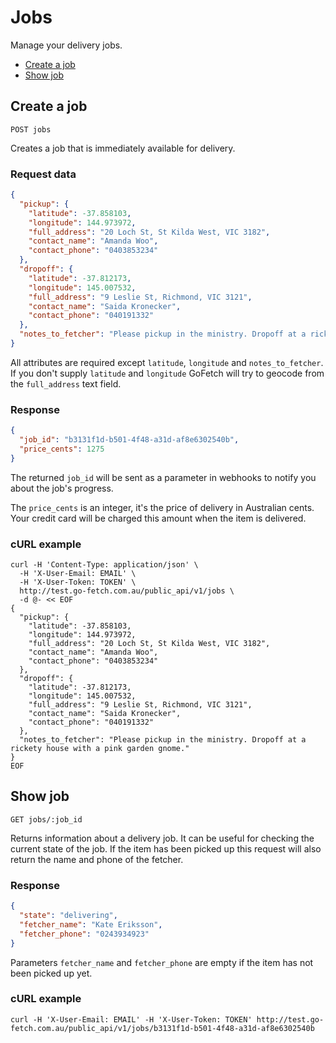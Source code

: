 # Jobs

Manage your delivery jobs.

* [Create a job](#create-a-job)
* [Show job](#show-job)

## Create a job

`POST jobs`

Creates a job that is immediately available for delivery.


### Request data

```JSON
{
  "pickup": {
    "latitude": -37.858103,
    "longitude": 144.973972,
    "full_address": "20 Loch St, St Kilda West, VIC 3182",
    "contact_name": "Amanda Woo",
    "contact_phone": "0403853234"
  },
  "dropoff": {
    "latitude": -37.812173,
    "longitude": 145.007532,
    "full_address": "9 Leslie St, Richmond, VIC 3121",
    "contact_name": "Saida Kronecker",
    "contact_phone": "040191332"
  },
  "notes_to_fetcher": "Please pickup in the ministry. Dropoff at a rickety house with a pink garden gnome."
}
```

All attributes are required except `latitude`, `longitude` and `notes_to_fetcher`. If you don't supply `latitude` and `longitude` GoFetch will try to geocode from the `full_address` text field.

### Response

```JSON
{
  "job_id": "b3131f1d-b501-4f48-a31d-af8e6302540b",
  "price_cents": 1275
}
```

The returned `job_id` will be sent as a parameter in webhooks to notify you about the job's progress.

The `price_cents` is an integer, it's the price of delivery in Australian cents. Your credit card will be charged this amount when the item is delivered.

### cURL example

```shell
curl -H 'Content-Type: application/json' \
  -H 'X-User-Email: EMAIL' \
  -H 'X-User-Token: TOKEN' \
  http://test.go-fetch.com.au/public_api/v1/jobs \
  -d @- << EOF
{
  "pickup": {
    "latitude": -37.858103,
    "longitude": 144.973972,
    "full_address": "20 Loch St, St Kilda West, VIC 3182",
    "contact_name": "Amanda Woo",
    "contact_phone": "0403853234"
  },
  "dropoff": {
    "latitude": -37.812173,
    "longitude": 145.007532,
    "full_address": "9 Leslie St, Richmond, VIC 3121",
    "contact_name": "Saida Kronecker",
    "contact_phone": "040191332"
  },
  "notes_to_fetcher": "Please pickup in the ministry. Dropoff at a rickety house with a pink garden gnome."
}
EOF
```

## Show job

`GET jobs/:job_id`

Returns information about a delivery job. It can be useful for checking the current state of the job. If the item has been picked up this request will also return the name and phone of the fetcher.

### Response

```JSON
{
  "state": "delivering",
  "fetcher_name": "Kate Eriksson",
  "fetcher_phone": "0243934923"
}
```
Parameters `fetcher_name` and `fetcher_phone` are empty if the item has not been picked up yet.

### cURL example

```shell
curl -H 'X-User-Email: EMAIL' -H 'X-User-Token: TOKEN' http://test.go-fetch.com.au/public_api/v1/jobs/b3131f1d-b501-4f48-a31d-af8e6302540b
```

